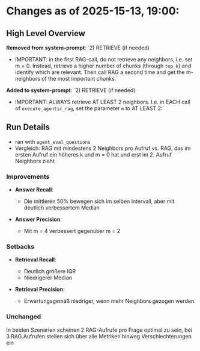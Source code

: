 # Changes as of 2025-15-13, 19:00:

## High Level Overview
**Removed from system-prompt**:
`2) RETRIEVE (if needed)
   - IMPORTANT: in the first RAG-call, do not retrieve any neighbors, i.e. set m = 0. Instead, retrieve a higher number of chunks (through `top_k`) and identify which are relevant. Then call RAG a second time and get the m-neighbors of the most important chunks.`

**Added to system-prompt**:
`2) RETRIEVE (if needed)
   - IMPORTANT: ALWAYS retrieve AT LEAST 2 neighbors. I.e. in EACH call of `execute_agentic_rag`, set the parameter `m` to AT LEAST 2:`

## Run Details
- ran with `agent_eval_questions`
- Vergleich: RAG mit mindestens 2 Neighbors pro Aufruf vs. RAG, das im ersten Aufruf ein höheres k und m = 0 hat und erst im 2. Aufruf Neighbors zieht

### Improvements 
- **Answer Recall**: 
	- Die mittleren 50% bewegen sich im selben Intervall, aber mit deutlich verbessertem Median
 
- **Answer Precision**:
	- Mit m = 4 verbessert gegenüber m = 2

### Setbacks
- **Retrieval Recall**: 
	- Deutlich größere IQR
	- Niedrigerer Median

- **Retrieval Precision**: 
	- Erwartungsgemäß niedriger, wenn mehr Neighbors gezogen werden

### Unchanged
In beiden Szenarien scheinen 2 RAG-Aufrufe pro Frage optimal zu sein, bei 3 RAG.Aufrufen stellen sich über alle Metriken hinweg Verschlechterungen ein
